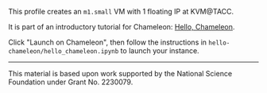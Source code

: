 This profile creates an `m1.small` VM with 1 floating IP at KVM@TACC.

It is part of an introductory tutorial for Chameleon: [Hello, Chameleon](https://teaching-on-testbeds.github.io/hello-chameleon/).

Click "Launch on Chameleon", then follow the instructions in `hello-chameleon/hello_chameleon.ipynb` to launch your instance.

---

This material is based upon work supported by the National Science Foundation under Grant No. 2230079.

